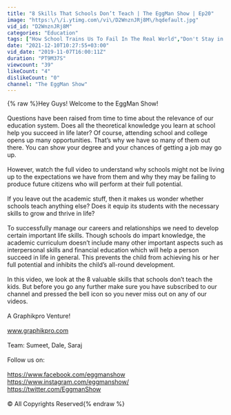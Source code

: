 ```yaml
---
title: "8 Skills That Schools Don’t Teach | The EggMan Show | Ep20"
image: "https:\/\/i.ytimg.com\/vi\/D2WnznJRj8M\/hqdefault.jpg"
vid_id: "D2WnznJRj8M"
categories: "Education"
tags: ["How School Trains Us To Fail In The Real World","Don't Stay in School","school fails us"]
date: "2021-12-10T10:27:55+03:00"
vid_date: "2019-11-07T16:00:11Z"
duration: "PT9M37S"
viewcount: "39"
likeCount: "4"
dislikeCount: "0"
channel: "The EggMan Show"
---
```

{% raw %}Hey Guys! Welcome to the EggMan Show!<br /><br />Questions have been raised from time to time about the relevance of our education system. Does all the theoretical knowledge you learn at school help you succeed in life later? Of course, attending school and college opens up many opportunities.  That’s why we have so many of them out there. You can show your degree and your chances of getting a job may go up.<br /><br />However, watch the full video to understand why schools might not be living up to the expectations we have from them and why they may be failing to produce future citizens who will perform at their full potential.<br /><br />If you leave out the academic stuff, then it makes us wonder whether schools teach anything else?  Does it equip its students with the necessary skills to grow and thrive in life? <br /><br />To successfully manage our careers and relationships we need to develop certain important life skills. Though schools do impart knowledge, the academic curriculum doesn’t include many other important aspects such as interpersonal skills and financial education which will help a person succeed in life in general. This prevents the child from achieving his or her full potential and inhibits the child’s all-round development.<br /> <br />In this video, we look at the 8 valuable skills that schools don’t teach the kids. But before you go any further make sure you have subscribed to our channel and pressed the bell icon so you never miss out on any of our videos. <br /><br />A Graphikpro Venture!<br /><br />www.graphikpro.com<br /><br />Team: Sumeet, Dale, Saraj<br /><br />Follow us on:<br /><br /><a rel="nofollow" target="blank" href="https://www.facebook.com/eggmanshow">https://www.facebook.com/eggmanshow</a><br /><a rel="nofollow" target="blank" href="https://www.instagram.com/eggmanshow/">https://www.instagram.com/eggmanshow/</a><br /><a rel="nofollow" target="blank" href="https://twitter.com/EggmanShow">https://twitter.com/EggmanShow</a><br /><br />© All Copyrights Reserved{% endraw %}
